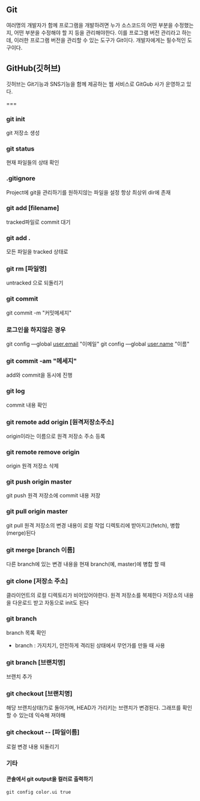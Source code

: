 ## Git
여러명의 개발자가 함께 프로그램을 개발하려면 누가 소스코드의 어떤 부분을 수정했는지, 어떤 부분을 수정해야 할 지 등을 관리해야한다. 이를 프로그램 버전 관리라고 하는데, 이러한 프로그램 버전을 관리할 수 있는 도구가 Git이다.
개발자에게는 필수적인 도구이다.

## GitHub(깃허브)
깃허브는 Git기능과 SNS기능을 함께 제공하는 웹 서비스로 GitGub 사가 운영하고 있다.

===

### git init
git 저장소 생성

### git status
현재 파일들의 상태 확인

### .gitignore
Project에 git을 관리하기를 원하지않는 파일을 설정
항상 최상위 dir에 존재

### git add [filename]
tracked파일로 commit 대기

### git add .
모든 파일을 tracked 상태로

### git rm [파일명]
untracked 으로 되돌리기

### git commit
git commit -m "커밋메세지"

### 로그인을 하지않은 경우
git config —global [user.email](http://user.email) "이메일"
git config —global [user.name](http://user.name) "이름" 

### git commit -am "메세지"
add와 commit을 동시에 진행

### git log
commit 내용 확인

### git remote add origin [원격저장소주소]
origin이라는 이름으로 원격 저장소 주소 등록

### git remote remove origin
origin 원격 저장소 삭제

### git push origin master
git push
원격 저장소에 commit 내용 저장

### git pull origin master
git pull
원격 저장소의 변경 내용이 로컬 작업 디렉토리에 받아지고(fetch), 병합(merge)된다

### git merge [branch 이름]
다른 branch에 있는 변경 내용을 현재 branch(예, master)에 병합 할 때

### git clone [저장소 주소]
클라이언트의 로컬 디렉토리가 비어있어야한다.
원격 저장소를 복제한다
저장소의 내용을 다운로드 받고 자동으로 init도 된다

### git branch
branch 목록 확인
* branch : 가지치기, 안전하게 격리된 상태에서 무언가를 만들 때 사용

### git branch [브랜치명]
브랜치 추가

### git checkout [브랜치명]
해당 브랜치상태(?)로 돌아가며, HEAD가 가리키는 브랜치가 변경된다. 그래프를 확인할 수 있는데 익숙해 져야해

### git checkout -- [파일이름]
로컬 변경 내용 되돌리기

### 기타
#### 콘솔에서 git output을 컬러로 출력하기
    git config color.ui true